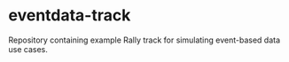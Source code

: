 # eventdata-track
Repository containing example Rally track for simulating event-based data use cases.
